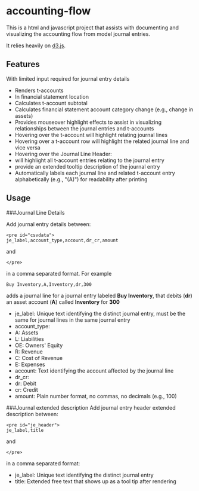 accounting-flow
===============

This is a html and javascript project that assists with documenting
and visualizing the accounting flow from model journal entries.

It relies heavily on [d3.js](http://d3js.org).

Features
--------
With limited input required for journal entry details

* Renders t-accounts
 * In financial statement location
 * Calculates t-account subtotal
 * Calculates financial statement account category change (e.g., change in assets)
* Provides mouseover highlight effects to assist in visualizing relationships between
  the journal entries and t-accounts
 * Hovering over the t-account will highlight relating journal lines
 * Hovering over a t-account row will highlight the related journal line and vice versa
 * Hovering over the Journal Line Header:
  * will highlight all t-account entries relating to the journal entry
  * provide an extended tooltip description of the journal entry
* Automatically labels each journal line and related t-account entry alphabetically
  (e.g., "(A)") for readability after printing

Usage
-----

###Journal Line Details

Add journal entry details between:

    <pre id="csvdata">
    je_label,account_type,account,dr_cr,amount

and

    </pre>

in a comma separated format.  For example

    Buy Inventory,A,Inventory,dr,300

adds a journal line for a journal entry labeled **Buy Inventory**, that debits (**dr**)
an asset account (**A**) called **Inventory** for **300**

* je_label: Unique text identifying the distinct journal entry,
  must be the same for journal lines in the same journal entry
* account_type:
 * A: Assets
 * L: Liabilities
 * OE: Owners' Equity
 * R: Revenue
 * C: Cost of Revenue
 * E: Expenses
* account: Text identifying the account affected by the journal line
* dr_cr:
 * dr: Debit
 * cr: Credit
* amount: Plain number format, no commas, no decimals (e.g., 100)

###Journal extended description
Add journal entry header extended description between:

    <pre id="je_header">
    je_label,title

and

    </pre>

in a comma separated format:

* je_label: Unique text identifying the distinct journal entry
* title: Extended free text that shows up as a tool tip after rendering
